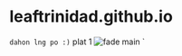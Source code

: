 # leaftrinidad.github.io
` dahon lng po :)
` plat 1
![fade main](https://static.wikia.nocookie.net/valorant/images/e/e8/Fade_Artwork_Full.png/revision/latest/scale-to-width-down/1000?cb=20220810202738)
`

